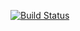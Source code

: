 [![Build Status](https://travis-ci.com/zely20/job4j_dreamjob.svg?branch=master)](https://travis-ci.com/zely20/job4j_dreamjob)